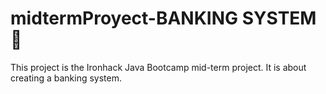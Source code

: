 # midtermProyect-BANKING SYSTEM :bank:

This project is the Ironhack Java Bootcamp mid-term project. It is about creating a banking system.



